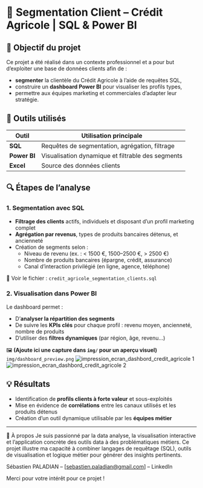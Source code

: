 # 🏦 Segmentation Client – Crédit Agricole | SQL & Power BI

## 🎯 Objectif du projet

Ce projet a été réalisé dans un contexte professionnel et a pour but d’exploiter une base de données clients afin de :
- **segmenter** la clientèle du Crédit Agricole à l’aide de requêtes SQL,
- construire un **dashboard Power BI** pour visualiser les profils types,
- permettre aux équipes marketing et commerciales d’adapter leur stratégie.



## 🧰 Outils utilisés
| Outil       | Utilisation principale                              |
|-------------|------------------------------------------------------|
| **SQL**     | Requêtes de segmentation, agrégation, filtrage       |
| **Power BI**| Visualisation dynamique et filtrable des segments    |
| **Excel**   | Source des données clients        |







## 🔍 Étapes de l’analyse

### 1. Segmentation avec SQL
- **Filtrage des clients** actifs, individuels et disposant d’un profil marketing complet
- **Agrégation par revenus**, types de produits bancaires détenus, et ancienneté
- Création de segments selon :
  - Niveau de revenu (ex. : < 1500 €, 1500–2500 €, > 2500 €)
  - Nombre de produits bancaires (épargne, crédit, assurance)
  - Canal d’interaction privilégié (en ligne, agence, téléphone)

📄 Voir le fichier : `credit_agricole_segmentation_clients.sql`



### 2. Visualisation dans Power BI
Le dashboard permet :
- D’**analyser la répartition des segments**
- De suivre les **KPIs clés** pour chaque profil : revenu moyen, ancienneté, nombre de produits
- D’utiliser des **filtres dynamiques** (par région, âge, revenu...)

🖼️ **(Ajoute ici une capture dans `img/` pour un aperçu visuel)**  
`img/dashboard_preview.png`
![impression_ecran_dashbord_credit_agricole 1](https://github.com/user-attachments/assets/e876c89b-4597-4155-9f84-cf0c700cb5a6)
![impression_ecran_dashbord_credit_agricole 2](https://github.com/user-attachments/assets/13bbf996-cffa-4523-bcdc-e5669403b210)



## 💡 Résultats

- Identification de **profils clients à forte valeur** et sous-exploités
- Mise en évidence de **corrélations** entre les canaux utilisés et les produits détenus
- Création d’un outil dynamique utilisable par les **équipes métier**

---

👤 À propos
Je suis passionné par la data analyse, la visualisation interactive et l’application concrète des outils data à des problématiques métiers. Ce projet illustre ma capacité à combiner langages de requêtage (SQL), outils de visualisation et logique métier pour générer des insights pertinents.

Sébastien PALADIAN – [sebastien.paladian@gmail.com] – LinkedIn

Merci pour votre intérêt pour ce projet !



